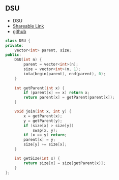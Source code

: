 
## DSU

- DSU
- [Shareable Link](https://thesobersobber.github.io/CP-Snippets/DSU)
- [github](https://github.com/theSoberSobber/CP-Snippets/blob/main/snippets.json#L2)

```cpp
class DSU {
private:
    vector<int> parent, size;
public:
    DSU(int n) {
        parent = vector<int>(n);
        size = vector<int>(n, 1);
        iota(begin(parent), end(parent), 0);
    }
    
    int getParent(int x) {
        if (parent[x] == x) return x;
        return parent[x] = getParent(parent[x]);
    }

    void join(int x, int y) {
        x = getParent(x);
        y = getParent(y);
        if (size[x] > size[y])
            swap(x, y);
        if (x == y) return;
        parent[x] = y;
        size[y] += size[x];
    }

    int getSize(int x) {
        return size[x] = size[getParent(x)];
    }
};
```
